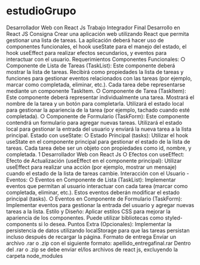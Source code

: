 # estudioGrupo

Desarrollador Web con React Js
Trabajo Integrador Final
Desarrollo en React JS
Consigna
Crear una aplicación web utilizando React que permita gestionar una lista de tareas. La
aplicación deberá hacer uso de componentes funcionales, el hook useState para el manejo del
estado, el hook useEffect para realizar efectos secundarios, y eventos para interactuar con el
usuario.
Requerimientos
Componentes Funcionales:
○ Componente de Lista de Tareas (TaskList):
Este componente deberá mostrar la lista de tareas.
Recibirá como propiedades la lista de tareas y funciones para gestionar eventos
relacionados con las tareas (por ejemplo, marcar como completada, eliminar, etc.).
Cada tarea debe representarse mediante un componente TaskItem.
○ Componente de Tarea (TaskItem):
Este componente deberá representar individualmente una tarea.
Mostrará el nombre de la tarea y un botón para completarla.
Utilizará el estado local para gestionar la apariencia de la tarea (por ejemplo, tachado
cuando esté completada).
○ Componente de Formulario (TaskForm):
Este componente contendrá un formulario para agregar nuevas tareas.
Utilizará el estado local para gestionar la entrada del usuario y enviará la nueva tarea a
la lista principal.
Estado con useState:
○ Estado Principal (tasks):
Utilizar el hook useState en el componente principal para gestionar el estado de la lista
de tareas.
Cada tarea debe ser un objeto con propiedades como id, nombre, y completada.
1
Desarrollador Web con React Js
○ Efectos con useEffect:
Efecto de Actualización (useEffect en el componente principal):
Utilizar useEffect para realizar una acción (por ejemplo, mostrar un mensaje) cuando el
estado de la lista de tareas cambie.
Interacción con el Usuario - Eventos:
○ Eventos en Componente de Lista (TaskList):
Implementar eventos que permitan al usuario interactuar con cada tarea (marcar
como completada, eliminar, etc.).
Estos eventos deberán modificar el estado principal (tasks).
○ Eventos en Componente de Formulario (TaskForm):
Implementar eventos para gestionar la entrada del usuario y agregar nuevas tareas a
la lista.
Estilo y Diseño:
Aplicar estilos CSS para mejorar la apariencia de los componentes. Puede utilizar
bibliotecas como styled-components si lo desea.
Puntos Extra (Opcionales):
Implementar la persistencia de datos utilizando localStorage para que las tareas
persistan incluso después de recargar la página.
Formato de entrega
Enviar un archivo .rar o .zip con el siguiente formato: apellido_entregafinal.rar
Dentro del .rar o .zip se debe enviar el/los archivos de react js, excluyendo la carpeta
node_modules
